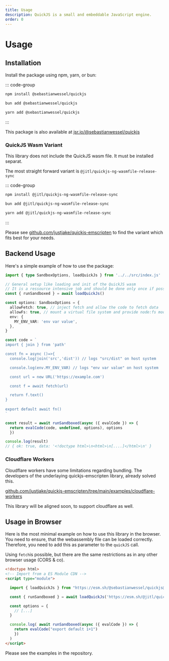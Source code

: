 ```yaml
---
title: Usage
description: QuickJS is a small and embeddable JavaScript engine.
order: 0
---
```


# Usage

## Installation

Install the package using npm, yarn, or bun:

::: code-group

```sh [npm]
npm install @sebastianwessel/quickjs
```

```sh  [bun]
bun add @sebastianwessel/quickjs
```

```sh [yarn]
yarn add @sebastianwessel/quickjs
```

:::

This package is also available at [jsr.io/@sebastianwessel/quickjs](https://jsr.io/@sebastianwessel/quickjs)

### QuickJS Wasm Variant

This library does not include the QuickJS wasm file. It must be installed separat.

The most straight forward variant is `@jitl/quickjs-ng-wasmfile-release-sync`

::: code-group

```sh [npm]
npm install @jitl/quickjs-ng-wasmfile-release-sync
```

```sh  [bun]
bun add @jitl/quickjs-ng-wasmfile-release-sync
```

```sh [yarn]
yarn add @jitl/quickjs-ng-wasmfile-release-sync
```

:::

Please see [github.com/justjake/quickjs-emscripten](https://github.com/justjake/quickjs-emscripten/blob/main/doc/quickjs-emscripten-core/README.md) to find the variant which fits best for your needs.

## Backend Usage

Here's a simple example of how to use the package:

```typescript
import { type SandboxOptions, loadQuickJs } from '../../src/index.js'

// General setup like loading and init of the QuickJS wasm
// It is a ressource intensive job and should be done only once if possible
const { runSandboxed } = await loadQuickJs()

const options: SandboxOptions = {
  allowFetch: true, // inject fetch and allow the code to fetch data
  allowFs: true, // mount a virtual file system and provide node:fs module
  env: {
    MY_ENV_VAR: 'env var value',
  },
}

const code = `
import { join } from 'path'

const fn = async ()=>{
  console.log(join('src','dist')) // logs "src/dist" on host system

  console.log(env.MY_ENV_VAR) // logs "env var value" on host system

  const url = new URL('https://example.com')

  const f = await fetch(url)

  return f.text()
}
  
export default await fn()
`

const result = await runSandboxed(async ({ evalCode }) => {
  return evalCode(code, undefined, options), options
  })

console.log(result)
// { ok: true, data: '<!doctype html>\n<html>\n[....]</html>\n' }
```

### Cloudflare Workers

Cloudflare workers have some limitations regarding bundling. The developers of the underlaying quickjs-emscripten library, already solved this.

[github.com/justjake/quickjs-emscripten/tree/main/examples/cloudflare-workers](https://github.com/justjake/quickjs-emscripten/tree/main/examples/cloudflare-workers)

This library will be aligned soon, to support cloudflare as well.

## Usage in Browser

Here is the most minimal example on how to use this library in the browser.
You need to ensure, that the webassembly file can be loaded correctly. Therefore, you need to add this as parameter to the `quickJS` call.

Using `fetch`is possible, but there are the same restrictions as in any other browser usage (CORS & co).

```html
<!doctype html>
<!-- Import from a ES Module CDN -->
<script type="module">

  import { loadQuickJs } from "https://esm.sh/@sebastianwessel/quickjs@latest"

  const { runSandboxed } = await loadQuickJs('https://esm.sh/@jitl/quickjs-ng-wasmfile-release-sync')

  const options = {
    // [...]
  }

  console.log( await runSandboxed(async ({ evalCode }) => {
    return evalCode("export default 1+1")
    })
  )
</script>
```

Please see the examples in the repository.
